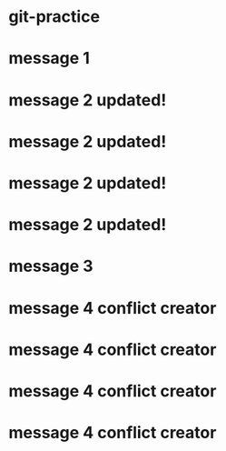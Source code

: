 # git-practice

# message 1

# message 2 updated!

# message 2 updated!

# message 2 updated!

# message 2 updated!

# message 3

# message 4 conflict creator
# message 4 conflict creator
# message 4 conflict creator
# message 4 conflict creator

